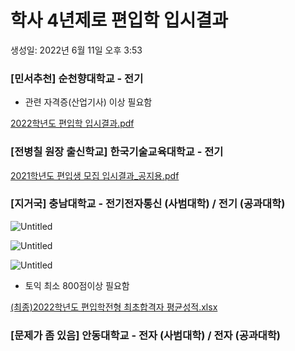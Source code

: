 # 학사 4년제로 편입학 입시결과

생성일: 2022년 6월 11일 오후 3:53

### [민서추천] 순천향대학교 - 전기

- 관련 자격증(산업기사) 이상 필요함

[2022학년도 편입학 입시결과.pdf](2022%ED%95%99%EB%85%84%EB%8F%84_%ED%8E%B8%EC%9E%85%ED%95%99_%EC%9E%85%EC%8B%9C%EA%B2%B0%EA%B3%BC.pdf)

### [전병칠 원장 출신학교] 한국기술교육대학교 - 전기

[2021학년도 편입생 모집 입시결과_공지용.pdf](2021%ED%95%99%EB%85%84%EB%8F%84_%ED%8E%B8%EC%9E%85%EC%83%9D_%EB%AA%A8%EC%A7%91_%EC%9E%85%EC%8B%9C%EA%B2%B0%EA%B3%BC_%EA%B3%B5%EC%A7%80%EC%9A%A9.pdf)

### [지거국] 충남대학교 - 전기전자통신 (사범대학) / 전기 (공과대학)

![Untitled](Untitled%208.png)

![Untitled](Untitled%209.png)

![Untitled](Untitled%2010.png)

- 토익 최소 800점이상 필요함

[(최종)2022학년도 편입학전형 최초합격자 평균성적.xlsx]((%EC%B5%9C%EC%A2%85)2022%ED%95%99%EB%85%84%EB%8F%84_%ED%8E%B8%EC%9E%85%ED%95%99%EC%A0%84%ED%98%95_%EC%B5%9C%EC%B4%88%ED%95%A9%EA%B2%A9%EC%9E%90_%ED%8F%89%EA%B7%A0%EC%84%B1%EC%A0%81.xlsx)

### [문제가 좀 있음] 안동대학교 - 전자 (사범대학) / 전자 (공과대학)
